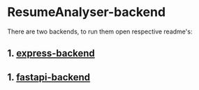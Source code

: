 # ResumeAnalyser-backend

There are two backends, to run them open respective readme's:

## 1. [express-backend](./express-backend/README.md) 
## 1. [fastapi-backend](./fastapi-backend/README.md) 